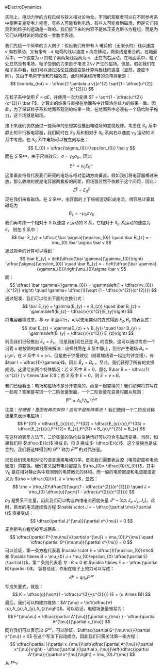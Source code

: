 #ElectroDynamics 

实际上，电动力学的方程已经与狭义相对论吻合。不同的观察者可以在不同参考系中使用麦克斯韦方程组，有些人可能看到电场，有些人可能看到磁场，但是它们预测到的粒子的运动是一致的。我们接下来的内容不是修正麦克斯韦方程组，而是为它们从相对论的角度找一套数学表述。

我们先给一个简单的引入例子：假设我们有带有 $\lambda$ 电荷的（无限长的）线以速度 $v$ 向右移动，又有带有 $- \lambda$ 电荷的线以速度 $v$ 向左移动，两条线是重合的。在地面系中，一个速度为 $u$ 的粒子离两条线距离为 $s$，正在向右运动。在地面系中，粒子处显然没有电场，粒子受到的力来自于电流 $2 \lambda v$ 产生的磁场。但是，假如我们在粒子系中看，我们可以通过洛伦兹速度变换计算两根线的速度（显然，速度不同），又由于电荷守恒和尺缩效应，此时两条线所带的总电荷量是：
$$
\lambda_{tot} =  - \dfrac{2 \lambda u v}{c^{2} \sqrt{1 - \dfrac{u^{2}}{c^{2}}}}
$$
在粒子系中使用 $\bar F = qE$，并使用一次力变换 $F = \sqrt{1 - \dfrac{u^{2}}{c^{2}}} \bar F$，计算出的结果与直接在地面系中计算洛伦兹力的结果一致。因此，为了保证粒子系和地面系观测的结果一致，在地面系中必须有一个场给粒子施力，这个场就是磁场。

接下来我们仍然通过一些简单的思想实验推出电磁场的变换规律。考虑在 $S_{0}$ 系中静止的平行板电容器，我们同时在 $S_0$ 系和相对于 $S_{0}$ 系向右以速度 $v_{0}$ 运动的 $S$ 系中考虑。在 $S_{0}$ 系中电场可以被立刻写出：
$$
E_{0}  = \dfrac{\sigma_{0}}{\epsilon_{0}} \hat y 
$$
而在 $S$ 系中，由于尺缩效应，$\sigma = \gamma_{0} \sigma_{0}$，因此
$$
E^{\perp} = \gamma_{0} E_{0}^{\perp}
$$
这里垂直符号代表我们研究的电场与相对运动方向垂直。假如我们将电容器横过来放，那么收缩的就是电容器两极板的间距，但场强显然不依赖于这个间距，因此：
$$
E^{\parallel} = E_{0}^{\parallel}
$$
现在我们来看磁场。在 $S$ 系中，电容器的上下极板运动形成电流，很容易计算其磁场为
$$
B_{z}=  - \mu_{0} \sigma v_{0}
$$
我们再考虑一个相对于 $S$ 以速度 $v$ 运动的 $\bar S$ 系，它相对于 $S_{0}$ 系运动的速度为 $\bar v$， 则在 $\bar S$ 系中：
$$
\bar E_{y} = \dfrac{ \bar \sigma}{\epsilon_{0}} \quad \bar B_{z} = - \mu_{0} \bar \sigma \bar v
$$
通过简单的计算可以得到：
$$
\bar E_{y} = \left(\dfrac{\bar \gamma}{\gamma_{0}}\right) \dfrac{\sigma}{\epsilon_{0}} \quad  \bar B_{z} = - \left(\dfrac{\bar \gamma}{\gamma_{0}}\right)\mu_{0}\sigma \bar v 
$$
而：
$$
\dfrac{ \bar \gamma}{\gamma_{0}} = \gamma\left(1 + \dfrac{vv_{0}}{c^{2}} \right) \quad  \gamma= \dfrac{1}{\sqrt {1 - \dfrac{v^{2}}{c^{2}}}}
$$
通过配凑，我们可以给出下面的变换公式：
$$
\bar E_{y} = \gamma(E_{y} - v B_{z}) \quad \bar B_{z} = \gamma\left(B_{z} - \dfrac{v}{c^{2}}E_{y}\right)
$$
将电容器横过来，与 $xy$ 平面平行，可以使用类似的方式得到 $\bar E_{z},\bar B_{y}$ 的表达式：
$$
\bar E_{z} = \gamma(E_{z} + v B_{y}) \quad  \bar B_{y} = \gamma\left(B_{y} + \dfrac{v}{c^{2}} E_{z}\right)
$$
前面我们已经推出 $\bar E_{x} = E_{x}$，但是我们现在还差 $B_{x}$ 的变换，这可以通过考虑一个沿着 $x$ 轴放置的螺线管来解决：设螺线管在 $S$ 系中静止，则它产生磁场 $B_{x}= \mu_{0} n I$，在 $\bar S$ 系中 $\bar n  = \gamma n$，但是由于钟慢效应（随着螺线管一起走的钟变慢），有 $\bar I  = \dfrac{1}{\gamma}I$，因此 $\bar B_{x} =B_{x}$ 。至此，我们获得了所有的变换规则。这里给出两个特殊情况：若 $S$ 系中 $B=0$，那么 $\bar B = - \dfrac{1}{c^{2}} ( v \times \bar E)$；若 $S$ 系中 $E=0$，则 $\bar E = v \times \bar B$。

我们已经看出：电场和磁场不是分开变换的，而是一起变换的！我们如何将其写在一起呢？答案是写进一个二阶张量里面。一个二阶张量在变换时服从规则：
$$
\bar t^{\mu\nu} = \Lambda_\lambda^{\mu} \Lambda_\sigma^{\nu} t^{\lambda \sigma} 
$$
注意：*仔细看！里面有两次求和！这可不是矩阵乘法！*
我们使用一个二阶反对称张量来表示电磁场：
$$
F^{01} = \dfrac{E_{x}}{c}, F^{02} = \dfrac{E_{y}}{c},F^{03} = \dfrac{E_{z}}{c},F^{12}= B_{z},F^{31} = B_{y},F^{23} = B_{x} 
$$
在这样的表示方法下，二阶张量的洛伦兹变换恰好可以符合电磁场变换。当然，如果我们将 $\dfrac{E}{c}$ 换成 $B$，将 $B$ 换成 $- \dfrac{E}{c}$，这个变换也是成立的。我们将这样得到的 $G^{\mu\nu}$ 称为 $F^{\mu\nu}$ 的对偶张量。

现在我们使用相对论的语言重建电动力学。首先我们需要表达源（电荷密度和电流密度）的变换。我们定义固有电荷密度为 $\rho_{0}= \dfrac{Q}{V_{0}}$，其中 $V_{0}$ 是在相对静止系中观测到的电荷微元的体积。而一般的电荷密度和电流密度定义为 $\rho = \dfrac{Q}{V}, J = \rho u$，显然：
$$
\rho = \rho_{0}\dfrac{1}{\sqrt{1 - \dfrac{u^{2}}{c^{2}}}} \quad  J = \rho_{0} \dfrac{u}{\sqrt{1 - \dfrac{u^{2}}{c^{2}}}}
$$
$\rho_{0}$ 是换系不变量，因此我们可以构造四维电流密度矢量 $J^{\mu} - (c\rho,J_{x},J_{y},J_{z})$。此时，原本的电流连续性方程 $\nabla \cdot J = - \dfrac{\partial \rho}{\partial t}$ 直接变成：
$$
\dfrac{\partial J^{\mu}}{\partial x^{\mu}} = 0
$$
麦克斯韦方程组被写成两条：
$$
\dfrac{\partial F^{\mu\nu}}{\partial x^{\nu}} = \mu_{0}J^{\mu}  \quad  \dfrac{\partial G^{\mu\nu}}{\partial x^{\nu}} = 0 
$$
可以验证，第一条方程代表着 $\nabla \cdot E = \dfrac{1}{\epsilon_{0}}\rho$ 和 $\nabla \times B = \mu_{0} J + \mu_{0}\epsilon_{0} \dfrac{\partial E}{\partial t}$，第二条则代表着 $\nabla \cdot B = 0$ 和 $\nabla \times E = - \dfrac{\partial B}{\partial t}$。
容易验证，作用在粒子上的力可以写成：
$$
K^{\mu} = q \eta_{\nu}F^{\mu\nu}
$$
写成矢量式，就是：
$$
K = \dfrac{q}{\sqrt{1 - \dfrac{u^{2}}{c^{2}}}} [E + (u \times B)]
$$
最后，我们可以构建四维势：$A^{\mu} = \left(\dfrac{V}{c},A_{x},A_{y},A_{z}\right)$。可以验证，电磁场张量被写为：
$$
F^{\mu\nu} = \dfrac{\partial A^{\nu}}{\partial x_{\mu} } - \dfrac{\partial A^{\mu}}{\partial x_{\nu}}
$$
同样我们可以表示出 $G^{\mu\nu}$，可以验证，$\dfrac{\partial G^{\mu\nu}}{\partial x^{\nu}} = 0$ 在这个写法下自动成立，因此我们只需关注第一条方程：
$$
\dfrac{\partial }{\partial x_{\mu}}\left(\dfrac{\partial A^{\nu}}{\partial x^{\nu}}\right) - \dfrac{\partial }{\partial x_{\nu}}\left(\dfrac{\partial A^{\mu}}{\partial x^{\nu}}\right) = \mu_{0}J^{\mu}
$$
从 $F^\mu\nu$

